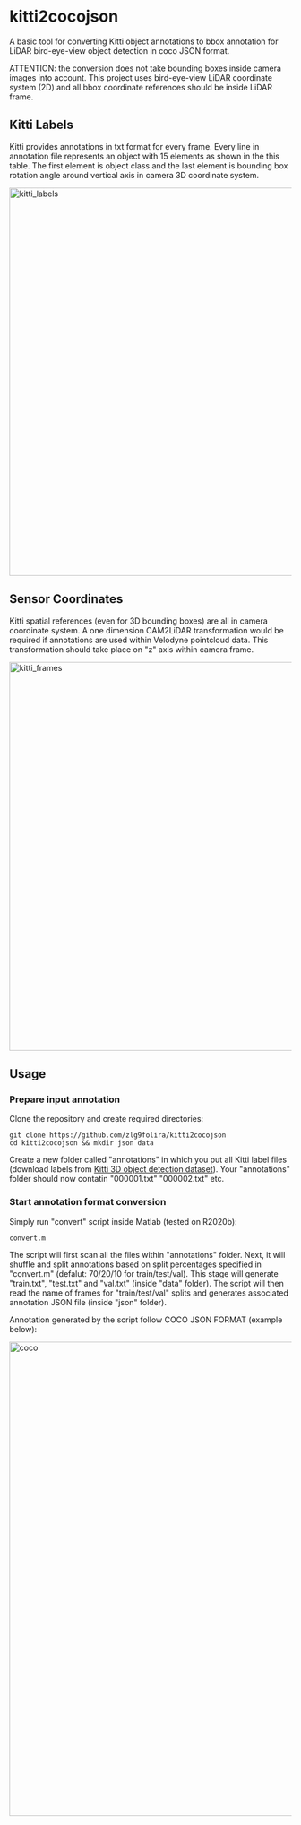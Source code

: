 # kitti2cocojson
A basic tool for converting Kitti object annotations to bbox annotation for LiDAR bird-eye-view object detection in coco JSON format.

ATTENTION: the conversion does not take bounding boxes inside camera images into account. This project uses bird-eye-view LiDAR coordinate system (2D) and all bbox coordinate references should be inside LiDAR frame.

## Kitti Labels
Kitti provides annotations in txt format for every frame. Every line in annotation file represents an object with 15 elements as shown in the this table. The first element is object class and the last element is bounding box rotation angle around vertical axis in camera 3D coordinate system.

<img width="693" alt="kitti_labels" src="https://user-images.githubusercontent.com/35779029/170735579-9da9c754-2615-4da9-ba7f-e17bff8ea5de.png">

## Sensor Coordinates
Kitti spatial references (even for 3D bounding boxes) are all in camera coordinate system. A one dimension CAM2LiDAR transformation would be required if annotations are used within Velodyne pointcloud data. This transformation should take place on "z" axis within camera frame.

<img width="694" alt="kitti_frames" src="https://user-images.githubusercontent.com/35779029/170731925-93c43497-4365-4f71-bd89-1ff3772c3663.png">

## Usage

### Prepare input annotation
Clone the repository and create required directories:

```
git clone https://github.com/zlg9folira/kitti2cocojson
cd kitti2cocojson && mkdir json data
```
Create a new folder called "annotations"  in which you put all Kitti label files (download labels from [Kitti 3D object detection dataset](http://www.cvlibs.net/datasets/kitti/eval_object.php?obj_benchmark=3d)). Your "annotations" folder should now contatin "000001.txt" "000002.txt" etc.

### Start annotation format conversion

Simply run "convert" script inside Matlab (tested on R2020b):
```
convert.m
```

The script will first scan all the files within "annotations" folder. Next, it will shuffle and split annotations based on split percentages specified in "convert.m" (defalut: 70/20/10 for train/test/val). This stage will generate "train.txt", "test.txt" and "val.txt" (inside "data" folder). The script will then read the name of frames for "train/test/val" splits and generates associated annotation JSON file (inside "json" folder).

Annotation generated by the script follow COCO JSON FORMAT (example below):

<img width="847" alt="coco" src="https://user-images.githubusercontent.com/35779029/170732913-5dee6175-225f-4838-9203-a84884fc80ad.png">



